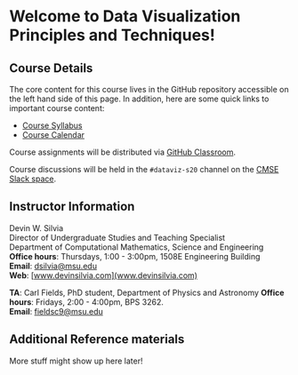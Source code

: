 # Welcome to Data Visualization Principles and Techniques!

## Course Details

The core content for this course lives in the GitHub repository accessible
on the left hand side of this page. In addition, here are some quick links
to important course content:

* [Course Syllabus](/course_documents/CMSE402-Syllabus.pdf)
* [Course Calendar](/course_documents/CMSE402-Calendar.pdf)

Course assignments will be distributed via
[GitHub Classroom](https://classroom.github.com/).

Course discussions will be held in the `#dataviz-s20` channel on the
[CMSE Slack space](https://cmse-courses.slack.com).

## Instructor Information

Devin W. Silvia  
Director of Undergraduate Studies and Teaching Specialist  
Department of Computational Mathematics, Science and Engineering  
**Office hours**: Thursdays, 1:00 - 3:00pm, 1508E Engineering Building  
**Email**: [dsilvia@msu.edu](mailto:dsilvia@msu.edu)  
**Web**: [www.devinsilvia.com](www.devinsilvia.com)  

**TA**: Carl Fields, PhD student, Department of Physics and Astronomy
**Office hours**: Fridays, 2:00 - 4:00pm, BPS 3262.  
**Email**: [fieldsc9@msu.edu](mailto:fieldsc9@msu.edu)

## Additional Reference materials

More stuff might show up here later!
